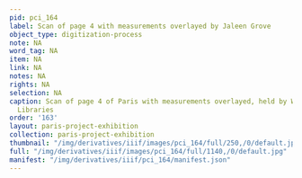 ```yaml
---
pid: pci_164
label: Scan of page 4 with measurements overlayed by Jaleen Grove
object_type: digitization-process
note: NA
word_tag: NA
item: NA
link: NA
notes: NA
rights: NA
selection: NA
caption: Scan of page 4 of Paris with measurements overlayed, held by Washington University
  Libraries
order: '163'
layout: paris-project-exhibition
collection: paris-project-exhibition
thumbnail: "/img/derivatives/iiif/images/pci_164/full/250,/0/default.jpg"
full: "/img/derivatives/iiif/images/pci_164/full/1140,/0/default.jpg"
manifest: "/img/derivatives/iiif/pci_164/manifest.json"
---
```

